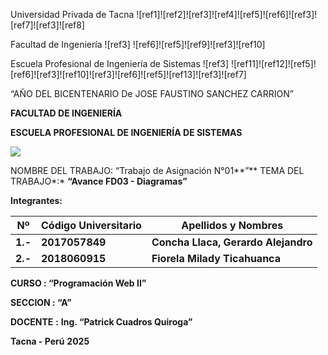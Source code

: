 Universidad  Privada  de  Tacna    ![ref1]![ref2]![ref3]![ref4]![ref5]![ref6]![ref3]![ref7]![ref3]![ref8]

Facultad  de Ingeniería ![ref3]   ![ref6]![ref5]![ref9]![ref3]![ref10]

Escuela  Profesional  de  Ingeniería  de  Sistemas ![ref3]   ![ref11]![ref12]![ref5]![ref6]![ref3]![ref10]![ref3]![ref6]![ref5]![ref13]![ref3]![ref7]

“AÑO DEL BICENTENARIO  De JOSE FAUSTINO SANCHEZ CARRION” 

**FACULTAD DE INGENIERÍA**   

**ESCUELA PROFESIONAL DE INGENIERÍA DE SISTEMAS**   

![](img/Aspose.Words.64a506e7-bf2e-41ae-95af-f301b8fabc10.014.png)

NOMBRE DEL TRABAJO: “Trabajo de Asignación N°01**”**  TEMA DEL TRABAJO*:* **“Avance FD03 - Diagramas”**  

**Integrantes:** 

|**Nº**  |**Código Universitario**  |**Apellidos y Nombres** |
| - | - | - |
|**1.-**  |**2017057849**  |**Concha Llaca, Gerardo Alejandro**  |
|**2.-** |**2018060915** |**Fiorela Milady Ticahuanca** |

**CURSO : “Programación Web II”** 

**SECCION : “A”**   

**DOCENTE**  **:**   **Ing. “Patrick Cuadros Quiroga”**  

**Tacna - Perú**  **2025** 


